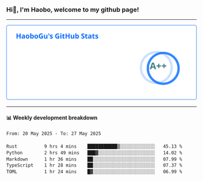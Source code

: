 <!--<h2 align="center"> Hi👋, I'm Haobo, welcome to my github page! </h2>-->
### Hi👋, I'm Haobo, welcome to my github page!
-------

<img href="https://github.com/HaoboGu" src="assets/stats.svg" alt="github stats" /> 

-------

#### 📊 **Weekly development breakdown**
<!--START_SECTION:waka-->

```txt
From: 20 May 2025 - To: 27 May 2025

Rust          9 hrs 4 mins    ███████████▒░░░░░░░░░░░░░   45.13 %
Python        2 hrs 49 mins   ███▓░░░░░░░░░░░░░░░░░░░░░   14.02 %
Markdown      1 hr 36 mins    ██░░░░░░░░░░░░░░░░░░░░░░░   07.99 %
TypeScript    1 hr 28 mins    ██░░░░░░░░░░░░░░░░░░░░░░░   07.37 %
TOML          1 hr 24 mins    █▓░░░░░░░░░░░░░░░░░░░░░░░   06.99 %
```

<!--END_SECTION:waka-->
<!--
backup url: https://github-readme-status-dusky-ten.vercel.app/api?username=HaoboGu&count_private=true&show_icons=true&theme=transparent&border_color=2f80ed
-->
<!--
**HaoboGu/HaoboGu** is a ✨ _special_ ✨ repository because its `README.md` (this file) appears on your GitHub profile.

Here are some ideas to get you started:

- 🔭 I’m currently working on AI-assisted programming tools
- 🌱 I’m currently learning ...
- 👯 I’m looking to collaborate on ...
- 🤔 I’m looking for help with ...
- 💬 Ask me about ...
- 📫 How to reach me: ...
- 😄 Pronouns: ...
- ⚡ Fun fact: ...
-->
